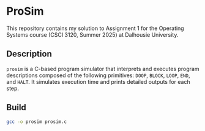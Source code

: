# ProSim

This repository contains my solution to Assignment 1 for the Operating Systems course (CSCI 3120, Summer 2025) at Dalhousie University.

## Description

`prosim` is a C-based program simulator that interprets and executes program descriptions composed of the following primitives: `DOOP`, `BLOCK`, `LOOP`, `END`, and `HALT`. It simulates execution time and prints detailed outputs for each step.

## Build

```bash
gcc -o prosim prosim.c
